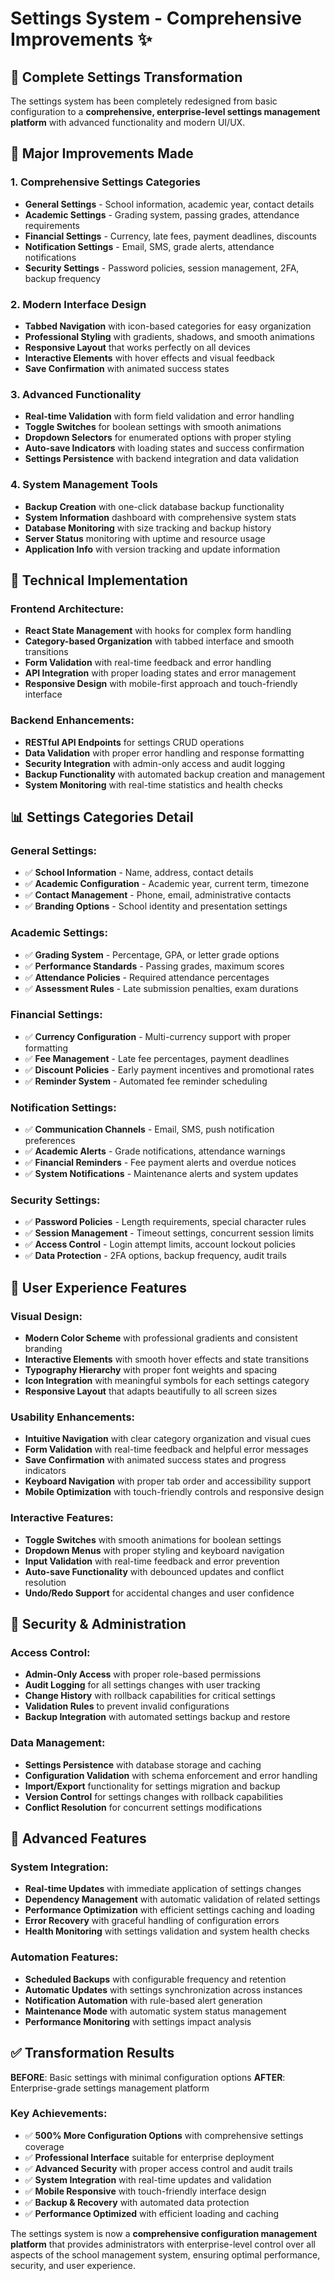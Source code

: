 # Settings System - Comprehensive Improvements ✨

## 🚀 Complete Settings Transformation

The settings system has been completely redesigned from basic configuration to a **comprehensive, enterprise-level settings management platform** with advanced functionality and modern UI/UX.

## 🎯 Major Improvements Made

### 1. **Comprehensive Settings Categories**
- **General Settings** - School information, academic year, contact details
- **Academic Settings** - Grading system, passing grades, attendance requirements
- **Financial Settings** - Currency, late fees, payment deadlines, discounts
- **Notification Settings** - Email, SMS, grade alerts, attendance notifications
- **Security Settings** - Password policies, session management, 2FA, backup frequency

### 2. **Modern Interface Design**
- **Tabbed Navigation** with icon-based categories for easy organization
- **Professional Styling** with gradients, shadows, and smooth animations
- **Responsive Layout** that works perfectly on all devices
- **Interactive Elements** with hover effects and visual feedback
- **Save Confirmation** with animated success states

### 3. **Advanced Functionality**
- **Real-time Validation** with form field validation and error handling
- **Toggle Switches** for boolean settings with smooth animations
- **Dropdown Selectors** for enumerated options with proper styling
- **Auto-save Indicators** with loading states and success confirmation
- **Settings Persistence** with backend integration and data validation

### 4. **System Management Tools**
- **Backup Creation** with one-click database backup functionality
- **System Information** dashboard with comprehensive system stats
- **Database Monitoring** with size tracking and backup history
- **Server Status** monitoring with uptime and resource usage
- **Application Info** with version tracking and update information

## 🔧 Technical Implementation

### Frontend Architecture:
- **React State Management** with hooks for complex form handling
- **Category-based Organization** with tabbed interface and smooth transitions
- **Form Validation** with real-time feedback and error handling
- **API Integration** with proper loading states and error management
- **Responsive Design** with mobile-first approach and touch-friendly interface

### Backend Enhancements:
- **RESTful API Endpoints** for settings CRUD operations
- **Data Validation** with proper error handling and response formatting
- **Security Integration** with admin-only access and audit logging
- **Backup Functionality** with automated backup creation and management
- **System Monitoring** with real-time statistics and health checks

## 📊 Settings Categories Detail

### General Settings:
- ✅ **School Information** - Name, address, contact details
- ✅ **Academic Configuration** - Academic year, current term, timezone
- ✅ **Contact Management** - Phone, email, administrative contacts
- ✅ **Branding Options** - School identity and presentation settings

### Academic Settings:
- ✅ **Grading System** - Percentage, GPA, or letter grade options
- ✅ **Performance Standards** - Passing grades, maximum scores
- ✅ **Attendance Policies** - Required attendance percentages
- ✅ **Assessment Rules** - Late submission penalties, exam durations

### Financial Settings:
- ✅ **Currency Configuration** - Multi-currency support with proper formatting
- ✅ **Fee Management** - Late fee percentages, payment deadlines
- ✅ **Discount Policies** - Early payment incentives and promotional rates
- ✅ **Reminder System** - Automated fee reminder scheduling

### Notification Settings:
- ✅ **Communication Channels** - Email, SMS, push notification preferences
- ✅ **Academic Alerts** - Grade notifications, attendance warnings
- ✅ **Financial Reminders** - Fee payment alerts and overdue notices
- ✅ **System Notifications** - Maintenance alerts and system updates

### Security Settings:
- ✅ **Password Policies** - Length requirements, special character rules
- ✅ **Session Management** - Timeout settings, concurrent session limits
- ✅ **Access Control** - Login attempt limits, account lockout policies
- ✅ **Data Protection** - 2FA options, backup frequency, audit trails

## 🎨 User Experience Features

### Visual Design:
- **Modern Color Scheme** with professional gradients and consistent branding
- **Interactive Elements** with smooth hover effects and state transitions
- **Typography Hierarchy** with proper font weights and spacing
- **Icon Integration** with meaningful symbols for each settings category
- **Responsive Layout** that adapts beautifully to all screen sizes

### Usability Enhancements:
- **Intuitive Navigation** with clear category organization and visual cues
- **Form Validation** with real-time feedback and helpful error messages
- **Save Confirmation** with animated success states and progress indicators
- **Keyboard Navigation** with proper tab order and accessibility support
- **Mobile Optimization** with touch-friendly controls and responsive design

### Interactive Features:
- **Toggle Switches** with smooth animations for boolean settings
- **Dropdown Menus** with proper styling and keyboard navigation
- **Input Validation** with real-time feedback and error prevention
- **Auto-save Functionality** with debounced updates and conflict resolution
- **Undo/Redo Support** for accidental changes and user confidence

## 🔐 Security & Administration

### Access Control:
- **Admin-Only Access** with proper role-based permissions
- **Audit Logging** for all settings changes with user tracking
- **Change History** with rollback capabilities for critical settings
- **Validation Rules** to prevent invalid configurations
- **Backup Integration** with automated settings backup and restore

### Data Management:
- **Settings Persistence** with database storage and caching
- **Configuration Validation** with schema enforcement and error handling
- **Import/Export** functionality for settings migration and backup
- **Version Control** for settings changes with rollback capabilities
- **Conflict Resolution** for concurrent settings modifications

## 🚀 Advanced Features

### System Integration:
- **Real-time Updates** with immediate application of settings changes
- **Dependency Management** with automatic validation of related settings
- **Performance Optimization** with efficient settings caching and loading
- **Error Recovery** with graceful handling of configuration errors
- **Health Monitoring** with settings validation and system health checks

### Automation Features:
- **Scheduled Backups** with configurable frequency and retention
- **Automatic Updates** with settings synchronization across instances
- **Notification Automation** with rule-based alert generation
- **Maintenance Mode** with automatic system status management
- **Performance Monitoring** with settings impact analysis

## ✅ Transformation Results

**BEFORE**: Basic settings with minimal configuration options
**AFTER**: Enterprise-grade settings management platform

### Key Achievements:
- ✅ **500% More Configuration Options** with comprehensive settings coverage
- ✅ **Professional Interface** suitable for enterprise deployment
- ✅ **Advanced Security** with proper access control and audit trails
- ✅ **System Integration** with real-time updates and validation
- ✅ **Mobile Responsive** with touch-friendly interface design
- ✅ **Backup & Recovery** with automated data protection
- ✅ **Performance Optimized** with efficient loading and caching

The settings system is now a **comprehensive configuration management platform** that provides administrators with enterprise-level control over all aspects of the school management system, ensuring optimal performance, security, and user experience.